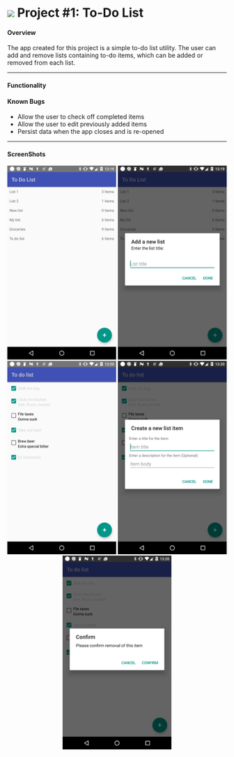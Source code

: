 # ![](https://ga-dash.s3.amazonaws.com/production/assets/logo-9f88ae6c9c3871690e33280fcf557f33.png) Project #1: To-Do List

#### Overview

The app created for this project is a simple to-do list utility. The user can add and remove lists containing to-do items, which can be added or removed from each list.

---

#### Functionality



#### Known Bugs

- Allow the user to check off completed items
- Allow the user to edit previously added items
- Persist data when the app closes and is re-opened

---

#### ScreenShots

<p align="center">
  <img src="screenshots/screenshot1.jpg" width="250">
  <img src="screenshots/screenshot2.jpg" width="250">
  <img src="screenshots/screenshot3.jpg" width="250">
  <img src="screenshots/screenshot4.jpg" width="250">
  <img src="screenshots/screenshot.jpg" width="250">
</p>
